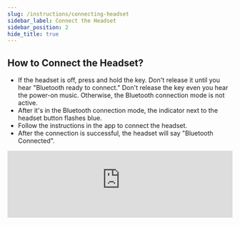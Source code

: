 ```yaml
---
slug: /instructions/connecting-headset
sidebar_label: Connect the Headset
sidebar_position: 2
hide_title: true
---
```

## How to Connect the Headset?
* If the headset is off, press and hold the key. Don't release it until you hear "Bluetooth ready to connect." Don't release the key even you hear the power-on music. Otherwise, the Bluetooth connection mode is not active.
* After it's in the Bluetooth connection mode, the indicator next to the headset button flashes blue.
* Follow the instructions in the app to connect the headset.
* After the connection is successful, the headset will say "Bluetooth Connected".

<div align="center">
    <iframe
          src="https://tdcs-resources.s3.us-west-2.amazonaws.com/Videos/ConnectDevice.TurnOnDevice.Video.mp4" 
          scrolling="no" 
          border="0" 
          frameborder="no" 
          framespacing="0" 
          allowfullscreen="true"
          width="100%"
          height="auto"> 
    </iframe>
</div>
